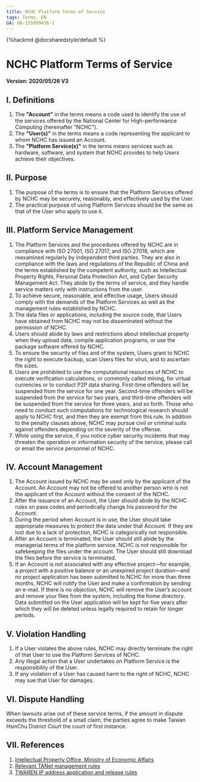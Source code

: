```yaml
---
title: NCHC Platform Terms of Service
tags: Terms, EN
GA: UA-155999456-1
---
```


{%hackmd @docsharedstyle/default %}
    
# NCHC Platform Terms of Service
    
#### Version: <span id="doc_version">2020/05/26 V3</span>
    
<div id="doc_content">

## I. Definitions

1. The **"Account"** in the terms means a code used to identify the use of the services offered by the National Center for High-performance Computing (hereinafter "NCHC").
2. The **"User(s)"** in the terms means a code representing the applicant to whom NCHC has issued an Account.
3. The **"Platform Service(s)"** in the terms means services such as hardware, software, and system that NCHC provides to help Users achieve their objectives.

## II. Purpose

1. The purpose of the terms is to ensure that the Platform Services offered by NCHC may be securely, reasonably, and effectively used by the User.
2. The practical purpose of using Platform Services should be the same as that of the User who apply to use it.

## III. Platform Service Management

1. The Platform Services and the procedures offered by NCHC are in compliance with ISO 27001, ISO 27017, and ISO 27018, which are reexamined regularly by independent third parties. They are also in compliance with the laws and regulations of the Republic of China and the terms established by the competent authority, such as Intellectual Property Rights, Personal Data Protection Act, and Cyber Security Management Act. They abide by the terms of service, and they handle service matters only with instructions from the user.
2. To achieve secure, reasonable, and effective usage, Users should comply with the demands of the Platform Services as well as the management rules established by NCHC.
3. The data files or applications, including the source code, that Users have obtained from NCHC may not be disseminated without the permission of NCHC.
4. Users should abide by laws and restrictions about intellectual property when they upload data, compile application programs, or use the package software offered by NCHC.
5. To ensure the security of files and of the system, Users grant to NCHC the right to execute backup, scan Users files for virus, and to ascertain file sizes.
6. Users are prohibited to use the computational resources of NCHC to execute verification calculations, or commonly called mining, for virtual currencies or to conduct P2P data sharing. First-time offenders will be suspended from the service for one year. Second-time offenders will be suspended from the service for two years, and third-time offenders will be suspended from the service for three years, and so forth. Those who need to conduct such computations for technological research should apply to NCHC first, and then they are exempt from this rule. In addition to the penalty clauses above, NCHC may pursue civil or criminal suits against offenders depending on the severity of the offense.
7. While using the service, if you notice cyber security incidents that may threaten the operation or information security of the service, please call or email the service personnel of NCHC.


## IV. Account Management

1. The Account issued by NCHC may be used only by the applicant of the Account. An Account may not be offered to another person who is not the applicant of the Account without the consent of the NCHC.
2. After the issuance of an Account, the User should abide by the NCHC rules on pass codes and periodically change his password for the Account.
3. During the period when Account is in use, the User should take appropriate measures to protect the data under that Account. If they are lost due to a lack of protection, NCHC is categorically not responsible.
4. After an Account is terminated, the User should still abide by the managerial terms of the platform service. NCHC is not responsible for safekeeping the files under the account. The User should still download the files before the service is terminated.
5. If an Account is not associated with any effective project—for example, a project with a positive balance or an unexpired project duration—and no project application has been submitted to NCHC for more than three months, NCHC will notify the User and make a confirmation by sending an e-mail. If there is no objection, NCHC will remove the User’s account and remove your files from the system, including the home directory. Data submitted on the User application will be kept for five years after which they will be deleted unless legally required to retain for longer periods.


## V. Violation Handling

1. If a User violates the above rules, NCHC may directly terminate the right of that User to use the Platform Services of NCHC.
2. Any illegal action that a User undertakes on Platform Service is the responsibility of the User.
3. If any violation of a User has caused harm to the right of NCHC, NCHC may sue that User for damages.

## VI. Dispute Handling

When lawsuits arise out of these service terms, if the amount in dispute exceeds the threshold of a small claim, the parties agree to make Taiwan HsinChu District Court the court of first instance.


## VII. References

1. [Intellectual Property Office, Ministry of Economic Affairs
](http://www.tipo.gov.tw/lp.asp?CtNode=7011&CtUnit=3438&BaseDSD=7&mp=1)
2. [Relevant TANet management rules
](https://depart.moe.edu.tw/ED2700/cp.aspx?n=21DB20EB1FA53FFC&s=25F5ADF630EC4EA1)
3. [TWAREN IP address application and release rules
](http://noc.twaren.net/noc_2008/Services/ConnectionService/ApplicationNotice.php)


</div>









